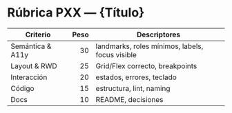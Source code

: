 # Rúbrica PXX — {Título}

| Criterio | Peso | Descriptores |
|---------|-----:|--------------|
| Semántica & A11y | 30 | landmarks, roles mínimos, labels, focus visible |
| Layout & RWD | 25 | Grid/Flex correcto, breakpoints |
| Interacción | 20 | estados, errores, teclado |
| Código | 15 | estructura, lint, naming |
| Docs | 10 | README, decisiones |
